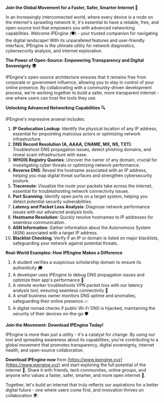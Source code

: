 **Join the Global Movement for a Faster, Safer, Smarter Internet 🚀**

In an increasingly interconnected world, where every device is a node on the internet's sprawling network 🌐, it's essential to have a reliable, free, and open-source tool that empowers you with advanced networking capabilities. Welcome IPEngine (🛡️) - your trusted companion for navigating the digital landscape! With its unparalleled features and user-friendly interface, IPEngine is the ultimate utility for network diagnostics, cybersecurity analysis, and internet exploration.

**The Power of Open-Source: Empowering Transparency and Digital Sovereignty 🌍**

IPEngine's open-source architecture ensures that it remains free from corporate or government influence, allowing you to stay in control of your online presence. By collaborating with a community-driven development process, we're working together to build a safer, more transparent internet - one where users can trust the tools they use.

**Unlocking Advanced Networking Capabilities 🔍**

IPEngine's impressive arsenal includes:

1.  **IP Geolocation Lookup**: Identify the physical location of any IP address, essential for pinpointing malicious actors or optimizing network infrastructure.
2.  **DNS Record Resolution (A, AAAA, CNAME, MX, NS, TXT)**: Troubleshoot DNS propagation issues, detect phishing domains, and reveal scam infrastructure with ease.
3.  **WHOIS Registry Queries**: Uncover the owner of any domain, crucial for investigating cyber threats or optimizing network performance.
4.  **Reverse DNS**: Reveal the hostname associated with an IP address, helping you map digital threat surfaces and strengthen cybersecurity posture.
5.  **Traceroute**: Visualize the route your packets take across the internet, essential for troubleshooting network connectivity issues.
6.  **Port Scanning**: Identify open ports on a target system, helping you detect potential security vulnerabilities.
7.  **Latency and Packet Loss Analysis**: Diagnose network performance issues with our advanced analysis tools.
8.  **Hostname Resolution**: Quickly resolve hostnames to IP addresses for seamless communication.
9.  **ASN Information**: Gather information about the Autonomous System (ASN) associated with a target IP address.
10.  **Blacklist Checking**: Verify if an IP or domain is listed on major blacklists, safeguarding your network against potential threats.

**Real-World Examples: How IPEngine Makes a Difference**

1.  A student verifies a suspicious scholarship domain to ensure its authenticity 🎓
2.  A developer uses IPEngine to debug DNS propagation issues and optimize their app's performance 🤖
3.  A remote worker troubleshoots VPN packet loss with our latency analysis tool, ensuring seamless connectivity 🚀
4.  A small business owner monitors DNS uptime and anomalies, safeguarding their online presence 📈
5.  A digital nomad checks if public Wi-Fi DNS is hijacked, maintaining the security of their devices on-the-go 🛡️

**Join the Movement: Download IPEngine Today!**

IPEngine is more than just a utility - it's a catalyst for change. By using our tool and spreading awareness about its capabilities, you're contributing to a global movement that promotes transparency, digital sovereignty, internet health, and open-source collaboration.

**Download IPEngine now** from [https://www.ipengine.xyz](https://www.ipengine.xyz) and start exploring the full potential of the internet 🚀. Share it with friends, tech communities, online groups, and anyone who values a faster, safer, smarter, and more open internet 🔑.

Together, let's build an internet that truly reflects our aspirations for a better digital future - one where users come first, and innovation thrives on collaboration 🌍.